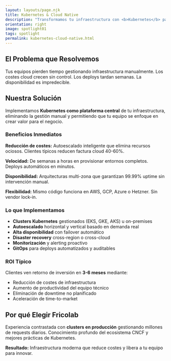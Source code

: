 ```yaml
---
layout: layouts/page.njk
title: Kubernetes & Cloud Native
description: "Transformamos tu infraestructura con <b>Kubernetes</b> para reducir hasta un <b>60% los costes</b> de cloud mientras mejoras disponibilidad y tiempo de entrega.<br>Desplegamos en <b>AWS, Google Cloud, Azure y Hetzner</b> con arquitecturas que escalan automáticamente."
orientation: right
image: spotlight01
tags: spotlight
permalink: kubernetes-cloud-native.html
---
```


## El Problema que Resolvemos

Tus equipos pierden tiempo gestionando infraestructura manualmente. Los costes cloud crecen sin control. Los deploys tardan semanas. La disponibilidad es impredecible.

## Nuestra Solución

Implementamos **Kubernetes como plataforma central** de tu infraestructura, eliminando la gestión manual y permitiendo que tu equipo se enfoque en crear valor para el negocio.

### Beneficios Inmediatos

**Reducción de costes:** Autoescalado inteligente que elimina recursos ociosos. Clientes típicos reducen factura cloud 40-60%.

**Velocidad:** De semanas a horas en provisionar entornos completos. Deploys automáticos en minutos.

**Disponibilidad:** Arquitecturas multi-zona que garantizan 99.99% uptime sin intervención manual.

**Flexibilidad:** Mismo código funciona en AWS, GCP, Azure o Hetzner. Sin vendor lock-in.

### Lo que Implementamos

- **Clusters Kubernetes** gestionados (EKS, GKE, AKS) u on-premises
- **Autoescalado** horizontal y vertical basado en demanda real
- **Alta disponibilidad** con failover automático
- **Disaster recovery** cross-region o cross-cloud
- **Monitorización** y alerting proactivo
- **GitOps** para deploys automatizados y auditables

### ROI Típico

Clientes ven retorno de inversión en **3-6 meses** mediante:

- Reducción de costes de infraestructura
- Aumento de productividad del equipo técnico
- Eliminación de downtime no planificado
- Aceleración de time-to-market

## Por qué Elegir Fricolab

Experiencia contrastada con **clusters en producción** gestionando millones de requests diarios. Conocimiento profundo del ecosistema CNCF y mejores prácticas de Kubernetes.

**Resultado:** Infraestructura moderna que reduce costes y libera a tu equipo para innovar.

